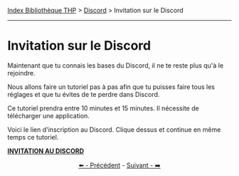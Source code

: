[Index Bibliothèque THP](https://github.com/TheHackingProject/bibliotheque-THP/wiki) > [Discord](https://github.com/TheHackingProject/bibliotheque-THP/blob/master/sommaires/tuto_discord.md) > Invitation sur le Discord

___

# Invitation sur le Discord

Maintenant que tu connais les bases du Discord, il ne te reste plus qu'à le rejoindre.

Nous allons faire un tutoriel pas à pas afin que tu puisses faire tous les réglages et que tu évites de te perdre dans Discord. 

Ce tutoriel prendra entre 10 minutes et 15 minutes. Il nécessite de télécharger une application. 

Voici le lien d'inscription au Discord. Clique dessus et continue en même temps ce tutoriel.

[**INVITATION AU DISCORD**](https://discord.com/login)


<div align="center">

[⬅️ - Précédent](https://github.com/TheHackingProject/bibliotheque-THP/blob/master/tuto_discord/philosophie_de_discord_a_thp.md) - [Suivant - ➡️](https://github.com/TheHackingProject/bibliotheque-THP/blob/master/tuto_discord/email.md)

</div>